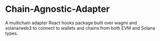 # Chain-Agnostic-Adapter

A multichain adapter React hooks package built over wagmi and solana/web3 to connect to wallets and chains from both EVM and Solana types.
